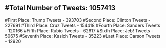#Total Number of Tweets: 1057413 
---
#First Place: Trump Tweets - 393703
#Second Place: Clinton Tweets - 227691
#Third Place: Cruz Tweets - 154418
#Fourth Place: Sanders Tweets - 120166
#Fifth Place: Rubio Tweets - 62617
#Sixth Place: Jeb! Tweets - 50675
#Seventh Place: Kasich Tweets - 35223
#Last Place: Carson Tweets - 12920
